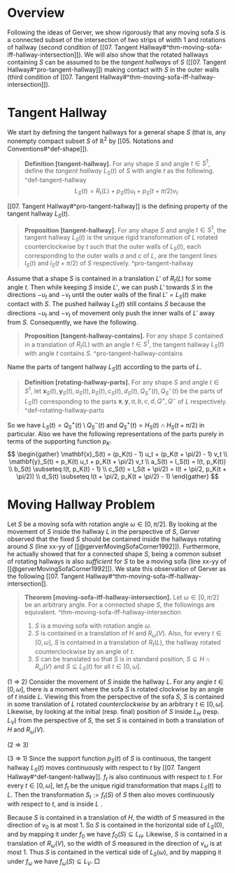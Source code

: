 # Overview

Following the ideas of Gerver, we show rigorously that any moving sofa $S$ is a connected subset of the intersection of two strips of width 1 and rotations of hallway (second condition of [[07. Tangent Hallway#^thm-moving-sofa-iff-hallway-intersection]]). We will also show that the rotated hallways containing $S$ can be assumed to be the _tangent hallways_ of $S$ ([[07. Tangent Hallway#^pro-tangent-hallway]]) making contact with $S$ in the outer walls (third condition of [[07. Tangent Hallway#^thm-moving-sofa-iff-hallway-intersection]]).

# Tangent Hallway

We start by defining the tangent hallways for a general shape $S$ (that is, any nonempty compact subset $S$ of $\mathbb{R}^2$ by [[05. Notations and Conventions#^def-shape]]).

> __Definition [tangent-hallway].__ For any shape $S$ and angle $t \in S^1$, define the _tangent hallway_ $L_S(t)$ of $S$ with angle $t$ as the following. ^def-tangent-hallway
$$
L_S(t) = R_t(L) + p_S(t)  u_t + p_S(t + \pi/2) v_t
$$

[[07. Tangent Hallway#^pro-tangent-hallway]] is the defining property of the tangent hallway $L_S(t)$.

> __Proposition [tangent-hallway].__ For any shape $S$ and angle $t \in S^1$, the tangent hallway $L_S(t)$ is the unique rigid transformation of $L$ rotated counterclockwise by $t$ such that the outer walls of $L_S(t)$, each corresponding to the outer walls $a$ and $c$ of $L$, are the tangent lines $l_S(t)$ and $l_S(t + \pi/2)$ of $S$ respectively. ^pro-tangent-hallway

Assume that a shape $S$ is contained in a translation $L'$ of $R_t(L)$ for some angle $t$. Then while keeping $S$ inside $L'$, we can push $L'$ towards $S$ in the directions $-u_t$ and $-v_t$ until the outer walls of the final $L' = L_S(t)$ make contact with $S$. The pushed hallway $L_S(t)$ still contains $S$ because the directions $-u_t$ and $-v_t$ of movement only push the inner walls of $L'$ away from $S$. Consequently, we have the following.

> __Proposition [tangent-hallway-contains].__ For any shape $S$ contained in a translation of $R_t(L)$ with an angle $t \in S^1$, the tangent hallway $L_S(t)$ with angle $t$ contains $S$. ^pro-tangent-hallway-contains

Name the parts of tangent hallway $L_S(t)$ according to the parts of $L$.

> __Definition [rotating-hallway-parts].__ For any shape $S$ and angle $t \in S^1$, let $\mathbf{x}_S(t), \mathbf{y}_S(t), a_S(t), b_S(t), c_S(t), d_S(t), Q^+_S(t), Q^-_S(t)$ be the parts of $L_S(t)$ corresponding to the parts $\mathbf{x}, \mathbf{y}, a, b, c, d, Q^+, Q^-$ of $L$ respectively. ^def-rotating-hallway-parts

So we have $L_S(t) = Q_S^+(t) \setminus Q_S^-(t)$ and $Q^+_S(t) = H_S(t) \cap H_S(t + \pi/2)$ in particular. Also we have the following representations of the parts purely in terms of the supporting function $p_K$.
$$
\begin{gather}
\mathbf{x}_S(t) = (p_K(t) - 1) u_t + (p_K(t + \pi/2) - 1) v_t \\
\mathbf{y}_S(t) = p_K(t) u_t + p_K(t + \pi/2) v_t \\
a_S(t) = l_S(t) = l(t, p_K(t)) \\
b_S(t) \subseteq l(t, p_K(t) - 1) \\
c_S(t) = l_S(t + \pi/2) = l(t + \pi/2, p_K(t + \pi/2)) \\
d_S(t) \subseteq l(t + \pi/2, p_K(t + \pi/2) - 1)
\end{gather}
$$

# Moving Hallway Problem

Let $S$ be a moving sofa with rotation angle $\omega \in [0, \pi/2]$. By looking at the movement of $S$ inside the hallway $L$ in the perspective of $S$, Gerver observed that the fixed $S$ should be contained inside the hallways rotating around $S$ (line xx-yy of [[@gerverMovingSofaCorner1992]]). Furthermore, he actually showed that for a connected shape $S$, being a common subset of rotating hallways is also _sufficient_ for $S$ to be a moving sofa (line xx-yy of [[@gerverMovingSofaCorner1992]]). We state this observation of Gerver as the following [[07. Tangent Hallway#^thm-moving-sofa-iff-hallway-intersection]].

> __Theorem [moving-sofa-iff-hallway-intersection].__ Let $\omega \in [0, \pi/2]$ be an arbitrary angle. For a connected shape $S$, the followings are equivalent. ^thm-moving-sofa-iff-hallway-intersection
> 
> 1. $S$ is a moving sofa with rotation angle $\omega$.
> 2. $S$ is contained in a translation of $H$ and $R_\omega(V)$. Also, for every $t \in [0, \omega]$, $S$ is contained in a translation of $R_t(L)$, the hallway rotated counterclockwise by an angle of $t$.
> 3. $S$ can be translated so that $S$ is in standard position, $S \subseteq H \cap R_{\omega}(V)$ and $S \subseteq L_S(t)$ for all $t \in [0, \omega]$.

(1 $\Rightarrow$ 2) Consider the movement of $S$ inside the hallway $L$. For any angle $t \in [0, \omega]$, there is a moment where the sofa $S$ is rotated clockwise by an angle of $t$ inside $L$. Viewing this from the perspective of the sofa $S$, $S$ is contained in some translation of $L$ rotated _counterclockwise_ by an arbitrary $t \in [0, \omega]$. Likewise, by looking at the initial (resp. final) position of $S$ inside $L_H$ (resp. $L_V$) from the perspective of $S$, the set $S$ is contained in both a translation of $H$ and $R_\omega(V)$.

(2 $\Rightarrow$ 3) 

(3 $\Rightarrow$ 1) Since the support function $p_S(t)$ of $S$ is continuous, the tangent hallway $L_S(t)$ moves continuously with respect to $t$ by [[07. Tangent Hallway#^def-tangent-hallway]]. $f_t$ is also continuous with respect to $t$. For every $t \in [0, \omega]$, let $f_t$ be the unique rigid transformation that maps $L_S(t)$ to $L$. Then the transformation $S_t := f_t(S)$ of $S$ then also moves continuously with respect to $t$, and is inside $L$ .

Because $S$ is contained in a translation of $H$, the width of $S$ measured in the direction of $v_0$ is at most 1. So $S$ is contained in the horizontal side of $L_S(0)$, and by mapping it under $f_0$ we have $f_0(S) \subseteq L_H$. Likewise, $S$ is contained in a translation of $R_\omega(V)$, so the width of $S$ measured in the direction of $v_\omega$ is at most 1. Thus $S$ is contained in the vertical side of $L_S(\omega)$, and by mapping it under $f_\omega$ we have $f_\omega(S) \subseteq L_V$. □
